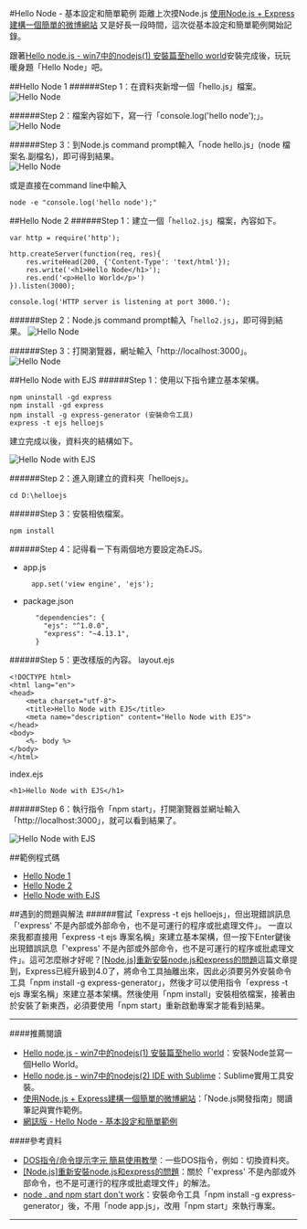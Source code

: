 #Hello Node - 基本設定和簡單範例
距離上次摸Node.js [使用Node.js + Express建構一個簡單的微博網站](http://cythilya.blogspot.tw/2014/11/nodejs-express-microblog.html) 又是好長一段時間，這次從基本設定和簡單範例開始記錄。  

跟著[Hello node.js - win7中的nodejs(1) 安裝篇至hello world](http://blog.friendo.com.tw/posts/238208-nodejs)安裝完成後，玩玩暖身題「Hello Node」吧。  

<!-- more -->

##Hello Node 1
######Step 1：在資料夾新增一個「hello.js」檔案。
![Hello Node](https://lh3.googleusercontent.com/sQfK6AlCa_UUdBjlqov7Xj6M0UMSPztRpm_rP8cvFws=w613-h219-no)  

######Step 2：檔案內容如下，寫一行「console.log('hello node');」。
![Hello Node](https://lh3.googleusercontent.com/MIibiFIUc38KSNcMRGCAcisI9nDWFS6Mm-IxO-vPIpU=w672-h293-no)  

######Step 3：到Node.js command prompt輸入「node hello.js」(node 檔案名.副檔名)，即可得到結果。  
![Hello Node](https://lh3.googleusercontent.com/8VcuvPStXepu_yaF0c3rqEWHzeiQ8VCWK7H0EImvbSg=w678-h212-no)  

或是直接在command line中輸入
	
	node -e "console.log('hello node');"

##Hello Node 2
######Step 1：建立一個「`hello2.js`」檔案，內容如下。

	var http = require('http');
	
	http.createServer(function(req, res){
		res.writeHead(200, {'Content-Type': 'text/html'});
		res.write('<h1>Hello Node</h1>');
		res.end('<p>Hello World</p>')
	}).listen(3000);
	
	console.log('HTTP server is listening at port 3000.');

######Step 2：Node.js command prompt輸入「`hello2.js`」，即可得到結果。
![Hello Node](https://lh3.googleusercontent.com/K_YIxNfitMJ8ROALoRyzsvG8FSP9Kqjcsv0drXNSs30=w668-h204-no)

######Step 3：打開瀏覽器，網址輸入「http://localhost:3000」。
![Hello Node](https://lh3.googleusercontent.com/NR39D4gryKBmBDQMXuHoOdhxy2jV5LQ8q-fhm2yqeSg=w403-h245-no)

##Hello Node with EJS
######Step 1：使用以下指令建立基本架構。

	npm uninstall -gd express
	npm install -gd express
	npm install -g express-generator (安裝命令工具)
	express -t ejs helloejs

建立完成以後，資料夾的結構如下。

![Hello Node with EJS](https://lh3.googleusercontent.com/pnYAy-cvqTQGTbE6kPl6kxW1D6GCLDATIIv5sXGuR2M=w113-h135-no)

######Step 2：進入剛建立的資料夾「helloejs」。
	
	cd D:\helloejs

######Step 3：安裝相依檔案。

	npm install

######Step 4：記得看ㄧ下有兩個地方要設定為EJS。
- app.js

		app.set('view engine', 'ejs'); 

-  package.json

		  "dependencies": {
		    "ejs": "^1.0.0",
		    "express": "~4.13.1",
		  }

######Step 5：更改樣版的內容。
layout.ejs

	<!DOCTYPE html>
	<html lang="en">
	<head>
		<meta charset="utf-8">
		<title>Hello Node with EJS</title>
		<meta name="description" content="Hello Node with EJS">
	</head>
	<body>
		<%- body %>
	</body>
	</html>

index.ejs

	<h1>Hello Node with EJS</h1>

######Step 6：執行指令「npm start」，打開瀏覽器並網址輸入「http://localhost:3000」，就可以看到結果了。

![Hello Node with EJS](https://lh3.googleusercontent.com/lu91gh-ipAWoE3FgdkXQ0mbVOO1xfZfVRiiAKQPSHZ8=w318-h148-no)

##範例程式碼
- [Hello Node 1](https://github.com/cythilya/nodejs-example/blob/master/hello.js)
- [Hello Node 2](https://github.com/cythilya/nodejs-example/blob/master/hello2.js)
- [Hello Node with EJS](https://github.com/cythilya/nodejs-example/tree/master/helloejs)

##遇到的問題與解法
######嘗試「express -t ejs helloejs」，但出現錯誤訊息「'express' 不是內部或外部命令，也不是可運行的程序或批處理文件」。
一直以來我都直接用「express -t ejs 專案名稱」來建立基本架構，但一按下Enter鍵後出現錯誤訊息「'express' 不是內部或外部命令，也不是可運行的程序或批處理文件」。這可怎麼辦才好呢？[[Node.js]重新安裝node.js和express的問題](http://souts.pixnet.net/blog/post/57565548-%5Bnode.js%5D%E9%87%8D%E6%96%B0%E5%AE%89%E8%A3%9Dnode.js%E5%92%8Cexpress%E7%9A%84%E5%95%8F%E9%A1%8C)這篇文章提到，Express已經升級到4.0了，將命令工具抽離出來，因此必須要另外安裝命令工具「npm install -g express-generator」，然後才可以使用指令「express -t ejs 專案名稱」來建立基本架構。然後使用「npm install」安裝相依檔案，接著由於安裝了新東西，必須要使用「npm start」重新啟動專案才能看到結果。

---
####推薦閱讀
- [Hello node.js - win7中的nodejs(1) 安裝篇至hello world](http://blog.friendo.com.tw/posts/238208-nodejs)：安裝Node並寫一個Hello World。
- [Hello node.js - win7中的nodejs(2) IDE with Sublime](http://blog.friendo.com.tw/posts/243372-hello-nodejs-win7-nodejs-b-ide-environment-preparation)：Sublime實用工具安裝。
- [使用Node.js + Express建構一個簡單的微博網站](http://cythilya.blogspot.tw/2014/11/nodejs-express-microblog.html)：「Node.js開發指南」閱讀筆記與實作範例。
- [網誌版 - Hello Node - 基本設定和簡單範例](http://cythilya.blogspot.tw/2015/08/hello-node.html)

####參考資料
- [DOS指令/命令提示字元 簡易使用教學](http://readandplay.pixnet.net/blog/post/156379832-dos%E6%8C%87%E4%BB%A4-%E5%91%BD%E4%BB%A4%E6%8F%90%E7%A4%BA%E5%AD%97%E5%85%83-%E7%B0%A1%E6%98%93%E4%BD%BF%E7%94%A8%E6%95%99%E5%AD%B8)：一些DOS指令，例如：切換資料夾。
- [[Node.js]重新安裝node.js和express的問題](http://souts.pixnet.net/blog/post/57565548-%5Bnode.js%5D%E9%87%8D%E6%96%B0%E5%AE%89%E8%A3%9Dnode.js%E5%92%8Cexpress%E7%9A%84%E5%95%8F%E9%A1%8C)：關於「'express' 不是內部或外部命令，也不是可運行的程序或批處理文件」的解法。
- [node . and npm start don't work](http://stackoverflow.com/questions/24334005/node-and-npm-start-dont-work)：安裝命令工具「npm install -g express-generator」後，不用「node app.js」，改用「npm start」來執行專案。

---